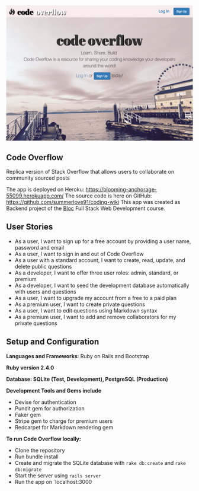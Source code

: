 ![alt text](app/assets/images/codeoverflow-1.png)

## Code Overflow
Replica version of Stack Overflow that allows users to collaborate on community sourced posts

The app is deployed on Heroku: https://blooming-anchorage-55099.herokuapp.com/
The source code is here on GitHub: https://github.com/summerlove91/coding-wiki
This app was created as Backend project of the [Bloc](www.bloc.io) Full Stack Web Development course.

## User Stories
- As a user, I want to sign up for a free account by providing a user name, password and email
- As a user, I want to sign in and out of Code Overflow
- As a user with a standard account, I want to create, read, update, and delete public questions
- As a developer, I want to offer three user roles: admin, standard, or premium
- As a developer, I want to seed the development database automatically with users and questions
- As a user, I want to upgrade my account from a free to a paid plan
- As a premium user, I want to create private questions
- As a user, I want to edit questions using Markdown syntax
- As a premium user, I want to add and remove collaborators for my private questions


## Setup and Configuration ##
**Languages and Frameworks**: Ruby on Rails and Bootstrap

**Ruby version 2.4.0**

**Database: SQLite (Test, Development), PostgreSQL (Production)**

**Development Tools and Gems include**
+ Devise for authentication
+ Pundit gem for authorization
+ Faker gem
+ Stripe gem to charge for premium users
+ Redcarpet for Markdown rendering gem

**To run Code Overflow locally:**
+ Clone the repository
+ Run bundle install
+ Create and migrate the SQLite database with `rake db:create` and `rake db:migrate`
+ Start the server using `rails server`
+ Run the app on `localhost:3000
